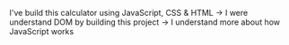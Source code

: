 I've build this calculator using JavaScript, CSS & HTML
→ I were understand DOM by building this project
→ I understand more about how JavaScript works
